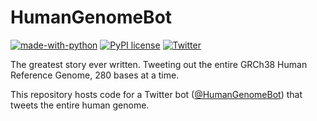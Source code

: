 # HumanGenomeBot

[![made-with-python](https://img.shields.io/badge/Made%20with-Python-1f425f.svg)](https://www.python.org/)
[![PyPI license](https://img.shields.io/pypi/l/ansicolortags.svg)](https://github.com/mwestt/human-genome-bot/blob/main/LICENSE) [![Twitter](https://badgen.net/badge/icon/twitter?icon=twitter&label)](https://twitter.com/HumanGenomeBot)

The greatest story ever written. Tweeting out the entire GRCh38 Human Reference Genome, 280 bases at a time.

This repository hosts code for a Twitter bot ([@HumanGenomeBot](https://twitter.com/HumanGenomeBot)) that tweets the entire human genome.
